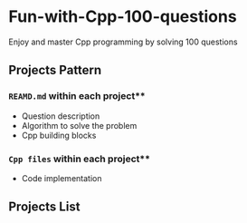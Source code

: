 # Fun-with-Cpp-100-questions

Enjoy and master Cpp programming by solving 100 questions

## Projects Pattern

### `REAMD.md` within each project\*\*

- Question description
- Algorithm to solve the problem
- Cpp building blocks

### `Cpp files` within each project\*\*

- Code implementation

## Projects List
